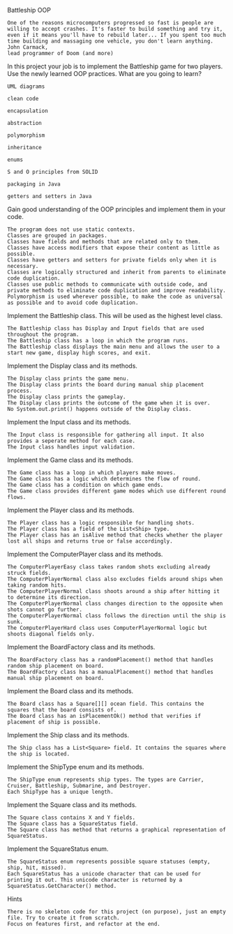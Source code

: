 Battleship OOP


    One of the reasons microcomputers progressed so fast is people are willing to accept crashes. It's faster to build something and try it, even if it means you'll have to rebuild later... If you spent too much time building and massaging one vehicle, you don't learn anything.
    John Carmack,
    lead programmer of Doom (and more)

In this project your job is to implement the Battleship game for two players. Use the newly learned OOP practices.
What are you going to learn?

    UML diagrams

    clean code

    encapsulation

    abstraction

    polymorphism

    inheritance

    enums

    S and O principles from SOLID

    packaging in Java

    getters and setters in Java

Gain good understanding of the OOP principles and implement them in your code.

    The program does not use static contexts.
    Classes are grouped in packages.
    Classes have fields and methods that are related only to them.
    Classes have access modifiers that expose their content as little as possible.
    Classes have getters and setters for private fields only when it is necessary.
    Classes are logically structured and inherit from parents to eliminate code duplication.
    Classes use public methods to communicate with outside code, and private methods to eliminate code duplication and improve readability.
    Polymorphism is used wherever possible, to make the code as universal as possible and to avoid code duplication. 


Implement the Battleship class. This will be used as the highest level class.

    The Battleship class has Display and Input fields that are used throughout the program.
    The Battleship class has a loop in which the program runs.
    The Battleship class displays the main menu and allows the user to a start new game, display high scores, and exit. 


Implement the Display class and its methods.

    The Display class prints the game menu.
    The Display class prints the board during manual ship placement process.
    The Display class prints the gameplay.
    The Display class prints the outcome of the game when it is over.
    No System.out.print() happens outside of the Display class. 


Implement the Input class and its methods.

    The Input class is responsible for gathering all input. It also provides a seperate method for each case.
    The Input class handles input validation. 


Implement the Game class and its methods.

    The Game class has a loop in which players make moves.
    The Game class has a logic which determines the flow of round.
    The Game class has a condition on which game ends.
    The Game class provides different game modes which use different round flows. 


Implement the Player class and its methods.

    The Player class has a logic responsible for handling shots.
    The Player class has a field of the List<Ship> type.
    The Player class has an isAlive method that checks whether the player lost all ships and returns true or false accordingly. 

Implement the ComputerPlayer class and its methods.

    The ComputerPlayerEasy class takes random shots excluding already struck fields.
    The ComputerPlayerNormal class also excludes fields around ships when taking random hits.
    The ComputerPlayerNormal class shoots around a ship after hitting it to determine its direction.
    The ComputerPlayerNormal class changes direction to the opposite when shots cannot go further.
    The ComputerPlayerNormal class follows the direction until the ship is sunk.
    The ComputerPlayerHard class uses ComputerPlayerNormal logic but shoots diagonal fields only. 

Implement the BoardFactory class and its methods.

    The BoardFactory class has a randomPlacement() method that handles random ship placement on board.
    The BoardFactory class has a manualPlacement() method that handles manual ship placement on board. 

Implement the Board class and its methods.

    The Board class has a Square[][] ocean field. This contains the squares that the board consists of.
    The Board class has an isPlacementOk() method that verifies if placement of ship is possible. 

Implement the Ship class and its methods.

    The Ship class has a List<Square> field. It contains the squares where the ship is located. 


Implement the ShipType enum and its methods.

    The ShipType enum represents ship types. The types are Carrier, Cruiser, Battleship, Submarine, and Destroyer.
    Each ShipType has a unique length. 


Implement the Square class and its methods.

    The Square class contains X and Y fields.
    The Square class has a SquareStatus field.
    The Square class has method that returns a graphical representation of SquareStatus. 


Implement the SquareStatus enum.

    The SquareStatus enum represents possible square statuses (empty, ship, hit, missed).
    Each SquareStatus has a unicode character that can be used for printing it out. This unicode character is returned by a SquareStatus.GetCharacter() method. 


Hints

    There is no skeleton code for this project (on purpose), just an empty file. Try to create it from scratch.
    Focus on features first, and refactor at the end.

